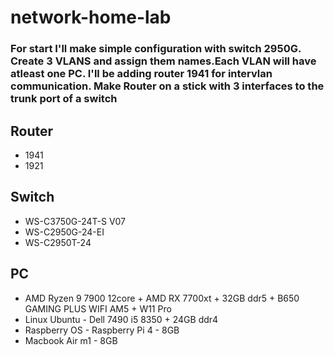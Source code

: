 # network-home-lab
### For start I'll make simple configuration with switch 2950G. Create 3 VLANS and assign them names.Each VLAN will have atleast one PC. I'll be adding router 1941 for intervlan communication. Make Router on a stick with 3 interfaces to the trunk port of a switch 

## Router
 * 1941
 * 1921

## Switch
 * WS-C3750G-24T-S V07
 * WS-C2950G-24-EI
 * WS-C2950T-24

## PC
 * AMD Ryzen 9 7900 12core + AMD RX 7700xt + 32GB ddr5 + B650 GAMING PLUS WIFI AM5 + W11 Pro
 * Linux Ubuntu - Dell 7490 i5 8350 + 24GB ddr4
 * Raspberry OS - Raspberry Pi 4 - 8GB
 * Macbook Air m1 - 8GB
